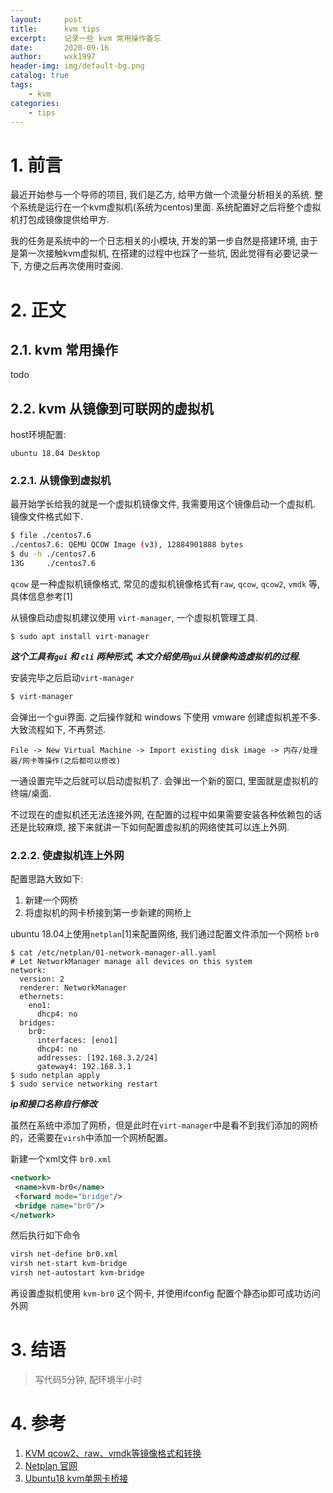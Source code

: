 ```yaml
---
layout:     post
title:      kvm tips
excerpt:    记录一些 kvm 常用操作备忘
date:       2020-09-16
author:     wxk1997
header-img: img/default-bg.png
catalog: true
tags:
    - kvm
categories:
    - tips
---
```


# 1. 前言

最近开始参与一个导师的项目, 我们是乙方, 给甲方做一个流量分析相关的系统. 整个系统是运行在一个kvm虚拟机(系统为centos)里面. 系统配置好之后将整个虚拟机打包成镜像提供给甲方. 

我的任务是系统中的一个日志相关的小模块, 开发的第一步自然是搭建环境, 由于是第一次接触kvm虚拟机, 在搭建的过程中也踩了一些坑, 因此觉得有必要记录一下, 方便之后再次使用时查阅.

# 2. 正文

## 2.1. kvm 常用操作

todo

## 2.2. kvm 从镜像到可联网的虚拟机

host环境配置:

```
ubuntu 18.04 Desktop
```


### 2.2.1. 从镜像到虚拟机

最开始学长给我的就是一个虚拟机镜像文件, 我需要用这个镜像启动一个虚拟机. 镜像文件格式如下.

```bash
$ file ./centos7.6
./centos7.6: QEMU QCOW Image (v3), 12884901888 bytes
$ du -h ./centos7.6
13G     ./centos7.6
```

`qcow` 是一种虚拟机镜像格式, 常见的虚拟机镜像格式有`raw`, `qcow`, `qcow2`, `vmdk` 等, 具体信息参考\[1\]

从镜像启动虚拟机建议使用 `virt-manager`, 一个虚拟机管理工具.

```
$ sudo apt install virt-manager
```

***这个工具有`gui` 和 `cli` 两种形式, 本文介绍使用`gui`从镜像构造虚拟机的过程.***

安装完毕之后启动`virt-manager`

```bash
$ virt-manager
```

会弹出一个gui界面. 之后操作就和 windows 下使用 vmware 创建虚拟机差不多. 大致流程如下, 不再赘述.

```
File -> New Virtual Machine -> Import existing disk image -> 内存/处理器/网卡等操作(之后都可以修改)
```

一通设置完毕之后就可以启动虚拟机了. 会弹出一个新的窗口, 里面就是虚拟机的终端/桌面.

不过现在的虚拟机还无法连接外网, 在配置的过程中如果需要安装各种依赖包的话还是比较麻烦, 接下来就讲一下如何配置虚拟机的网络使其可以连上外网.  

### 2.2.2. 使虚拟机连上外网

配置思路大致如下:

1. 新建一个网桥
2. 将虚拟机的网卡桥接到第一步新建的网桥上

ubuntu 18.04上使用`netplan`\[1\]来配置网络, 我们通过配置文件添加一个网桥 `br0`

```
$ cat /etc/netplan/01-network-manager-all.yaml
# Let NetworkManager manage all devices on this system
network:
  version: 2
  renderer: NetworkManager
  ethernets:
    eno1:
      dhcp4: no
  bridges:
    br0:
      interfaces: [eno1]
      dhcp4: no
      addresses: [192.168.3.2/24]
      gateway4: 192.168.3.1
$ sudo netplan apply
$ sudo service networking restart
```

***ip和接口名称自行修改***

虽然在系统中添加了网桥，但是此时在`virt-manager`中是看不到我们添加的网桥的，还需要在`virsh`中添加一个网桥配置。

新建一个xml文件 `br0.xml`

```xml
<network>
 <name>kvm-br0</name>
 <forward mode="bridge"/>
 <bridge name="br0"/>
</network>
```

然后执行如下命令

```bash
virsh net-define br0.xml
virsh net-start kvm-bridge
virsh net-autostart kvm-bridge
```

再设置虚拟机使用 `kvm-br0` 这个网卡, 并使用ifconfig 配置个静态ip即可成功访问外网

# 3. 结语

> 写代码5分钟, 配环境半小时

# 4. 参考

1. [KVM qcow2、raw、vmdk等镜像格式和转换](https://blog.csdn.net/pansaky/article/details/91868885)
2. [Netplan 官网](https://netplan.io/)
3. [Ubuntu18 kvm单网卡桥接](https://notesail.com/posts/kvm-bridge.html)
